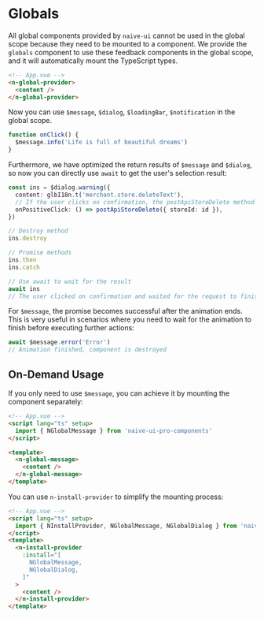 # Globals

All global components provided by `naive-ui` cannot be used in the global scope because they need to be mounted to a component. We provide the `globals` component to use these feedback components in the global scope, and it will automatically mount the TypeScript types.

```html
<!-- App.vue -->
<n-global-provider>
  <content />
</n-global-provider>
```

Now you can use `$message`, `$dialog`, `$loadingBar`, `$notification` in the global scope.

<demo title="Basic" src="./demo/basic.vue" />

```ts
function onClick() {
  $message.info('Life is full of beautiful dreams')
}
```

Furthermore, we have optimized the return results of `$message` and `$dialog`, so now you can directly use `await` to get the user's selection result:

```ts
const ins = $dialog.warning({
  content: glbI18n.t('merchant.store.deleteText'),
  // If the user clicks on confirmation, the postApiStoreDelete method will be executed, and the button will be in a loading state.
  onPositiveClick: () => postApiStoreDelete({ storeId: id }),
})

// Destroy method
ins.destroy

// Promise methods
ins.then
ins.catch

// Use await to wait for the result
await ins
// The user clicked on confirmation and waited for the request to finish
```

For `$message`, the promise becomes successful after the animation ends. This is very useful in scenarios where you need to wait for the animation to finish before executing further actions:

```ts
await $message.error('Error')
// Animation finished, component is destroyed
```

## On-Demand Usage

If you only need to use `$message`, you can achieve it by mounting the component separately:

```html
<!-- App.vue -->
<script lang="ts" setup>
  import { NGlobalMessage } from 'naive-ui-pro-components'
</script>

<template>
  <n-global-message>
    <content />
  </n-global-message>
</template>
```

You can use `n-install-provider` to simplify the mounting process:

```html
<!-- App.vue -->
<script lang="ts" setup>
  import { NInstallProvider, NGlobalMessage, NGlobalDialog } from 'naive-ui-pro-components'
</script>
<template>
  <n-install-provider
    :install="[
      NGlobalMessage,
      NGlobalDialog,
    ]"
  >
    <content />
  </n-install-provider>
</template>
```